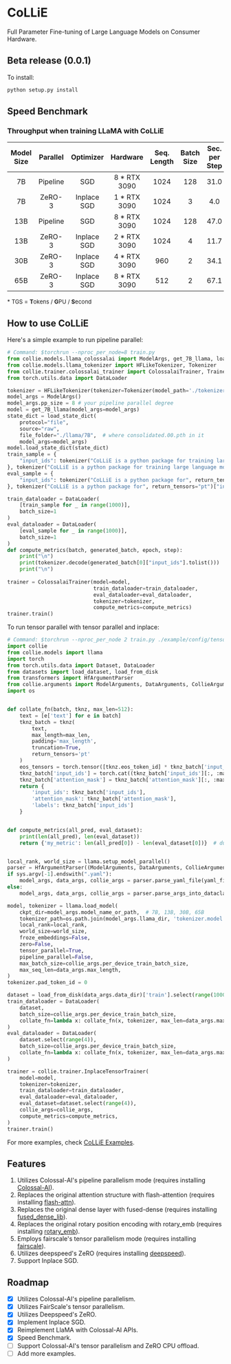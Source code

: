 # CoLLiE

Full Parameter Fine-tuning of Large Language Models on Consumer Hardware.

## Beta release (0.0.1)

To install:

```bash
python setup.py install
```

## Speed Benchmark

### Throughput when training LLaMA with CoLLiE
<span style="font-size: x-small; ">

| Model Size | Parallel |  Optimizer  |   Hardware   | Seq. Length | Batch Size | Sec. per Step |  TGS  |
|:----------:|:--------:|:-----------:|:------------:|:-----------:|:----------:|:-------------:|:-----:|
|     7B     | Pipeline |     SGD     | 8 * RTX 3090 |    1024     |    128     |     31.0      | 528.5 |
|     7B     |  ZeRO-3  | Inplace SGD | 1 * RTX 3090 |    1024     |     3      |      4.0      | 832.5 |
|    13B     | Pipeline |     SGD     | 8 * RTX 3090 |    1024     |    128     |     47.0      | 348.5 |
|    13B     |  ZeRO-3  | Inplace SGD | 2 * RTX 3090 |    1024     |     4      |     11.7      | 350.1 |
|    30B     |  ZeRO-3  | Inplace SGD | 4 * RTX 3090 |     960     |     2      |     34.1      | 56.4  |
|    65B     |  ZeRO-3  | Inplace SGD | 8 * RTX 3090 |     512     |     2      |     67.1      | 15.3  |

</span>

<font size=2>* TGS = **T**okens / **G**PU / **S**econd</font>

## How to use CoLLiE

Here's a simple example to run pipeline parallel:

```python
# Command: $torchrun --nproc_per_node=8 train.py
from collie.models.llama_colossalai import ModelArgs, get_7B_llama, load_state_dict
from collie.models.llama_tokenizer import HFLikeTokenizer, Tokenizer
from collie.trainer.colossalai_trainer import ColossalaiTrainer, TrainerArgs
from torch.utils.data import DataLoader

tokenizer = HFLikeTokenizer(tokenizer=Tokenizer(model_path='./tokenizer.model'))
model_args = ModelArgs()
model_args.pp_size = 8 # your pipeline parallel degree
model = get_7B_llama(model_args=model_args)
state_dict = load_state_dict(
    protocol="file", 
    source="raw", 
    file_folder="./llama/7B",  # where consolidated.00.pth in it
    model_args=model_args)
model.load_state_dict(state_dict)
train_sample = {
    "input_ids": tokenizer("CoLLiE is a python package for training large language models", return_tensors="pt")["input_ids"].long()
}, tokenizer("CoLLiE is a python package for training large language models", return_tensors="pt")["input_ids"].long()
eval_sample = {
    "input_ids": tokenizer("CoLLiE is a python package for", return_tensors="pt")["input_ids"].long()
}, tokenizer("CoLLiE is a python package for", return_tensors="pt")["input_ids"].long()

train_dataloader = DataLoader(
    [train_sample for _ in range(1000)],
    batch_size=1
)
eval_dataloader = DataLoader(
    [eval_sample for _ in range(1000)],
    batch_size=1
)
def compute_metrics(batch, generated_batch, epoch, step):
    print("\n")
    print(tokenizer.decode(generated_batch[0]["input_ids"].tolist()))
    print("\n")
    
trainer = ColossalaiTrainer(model=model,
                            train_dataloader=train_dataloader,
                            eval_dataloader=eval_dataloader,
                            tokenizer=tokenizer,
                            compute_metrics=compute_metrics)
trainer.train()
```

To run tensor parallel with tensor parallel and inplace:

```python
# Command: $torchrun --nproc_per_node 2 train.py ./example/config/tensor_args.yaml
import collie
from collie.models import llama
import torch
from torch.utils.data import Dataset, DataLoader
from datasets import load_dataset, load_from_disk
from transformers import HfArgumentParser
from collie.arguments import ModelArguments, DataArguments, CollieArguments
import os


def collate_fn(batch, tknz, max_len=512):
    text = [e['text'] for e in batch]
    tknz_batch = tknz(
        text,
        max_length=max_len,
        padding='max_length',
        truncation=True,
        return_tensors='pt'
    )
    eos_tensors = torch.tensor([tknz.eos_token_id] * tknz_batch['input_ids'].shape[0]).unsqueeze(1)
    tknz_batch['input_ids'] = torch.cat((tknz_batch['input_ids'][:, :max_len-1], eos_tensors), dim=1)
    tknz_batch['attention_mask'] = tknz_batch['attention_mask'][:, :max_len]
    return {
        'input_ids': tknz_batch['input_ids'],
        'attention_mask': tknz_batch['attention_mask'],
        'labels': tknz_batch['input_ids']
    }


def compute_metrics(all_pred, eval_dataset):
    print(len(all_pred), len(eval_dataset))
    return {'my_metric': len(all_pred[0]) - len(eval_dataset[0])}  # dummy metric


local_rank, world_size = llama.setup_model_parallel()
parser = HfArgumentParser((ModelArguments, DataArguments, CollieArguments))
if sys.argv[-1].endswith(".yaml"):
    model_args, data_args, collie_args = parser.parse_yaml_file(yaml_file=os.path.abspath(sys.argv[-1]))
else:
    model_args, data_args, collie_args = parser.parse_args_into_dataclasses()

model, tokenizer = llama.load_model(
    ckpt_dir=model_args.model_name_or_path,  # 7B, 13B, 30B, 65B
    tokenizer_path=os.path.join(model_args.llama_dir, 'tokenizer.model'),
    local_rank=local_rank,
    world_size=world_size,
    froze_embeddings=False,
    zero=False,
    tensor_parallel=True,
    pipeline_parallel=False,
    max_batch_size=collie_args.per_device_train_batch_size,
    max_seq_len=data_args.max_length,
)
tokenizer.pad_token_id = 0

dataset = load_from_disk(data_args.data_dir)['train'].select(range(1000))
train_dataloader = DataLoader(
    dataset,
    batch_size=collie_args.per_device_train_batch_size,
    collate_fn=lambda x: collate_fn(x, tokenizer, max_len=data_args.max_length)
)
eval_dataloader = DataLoader(
    dataset.select(range(4)),
    batch_size=collie_args.per_device_train_batch_size,
    collate_fn=lambda x: collate_fn(x, tokenizer, max_len=data_args.max_length)
)

trainer = collie.trainer.InplaceTensorTrainer(
    model=model,
    tokenizer=tokenizer,
    train_dataloader=train_dataloader,
    eval_dataloader=eval_dataloader,
    eval_dataset=dataset.select(range(4)),
    collie_args=collie_args,
    compute_metrics=compute_metrics,
)
trainer.train()
```

For more examples, check [CoLLiE Examples](https://github.com/OpenLMLab/collie/tree/main/examples).

## Features

1. Utilizes Colossal-AI's pipeline parallelism mode (requires installing [Colossal-AI](https://github.com/hpcaitech/ColossalAI)).
2. Replaces the original attention structure with flash-attention (requires installing [flash-attn](https://github.com/HazyResearch/flash-attention)).
3. Replaces the original dense layer with fused-dense (requires installing [fused_dense_lib](https://github.com/HazyResearch/flash-attention/tree/main/csrc/fused_dense_lib)).
4. Replaces the original rotary position encoding with rotary_emb (requires installing [rotary_emb](https://github.com/HazyResearch/flash-attention/tree/main/csrc/rotary)).
5. Employs fairscale's tensor parallelism mode (requires installing [fairscale](https://github.com/facebookresearch/fairscale)).
6. Utilizes deepspeed's ZeRO (requires installing [deepspeed](https://github.com/microsoft/DeepSpeed)).
7. Support Inplace SGD.

## Roadmap

+ [x] Utilizes Colossal-AI's pipeline parallelism.
+ [x] Utilizes FairScale's tensor parallelism.
+ [x] Utilizes Deepspeed's ZeRO.
+ [x] Implement Inplace SGD.
+ [x] Reimplement LlaMA with Colossal-AI APIs.
+ [x] Speed Benchmark.
+ [ ] Support Colossal-AI's tensor parallelism and ZeRO CPU offload.
+ [ ] Add more examples.
